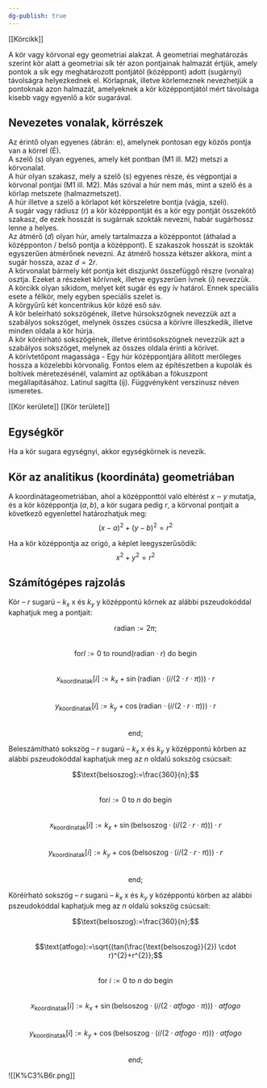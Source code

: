 ```yaml
---
dg-publish: true
---
```

[[Körcikk]]

A kör vagy körvonal egy geometriai alakzat. A geometriai meghatározás szerint kör alatt a geometriai sík tér azon pontjainak halmazát értjük, amely pontok a sík egy meghatározott pontjától (középpont) adott (sugárnyi) távolságra helyezkednek el. Körlapnak, illetve körlemeznek nevezhetjük a pontoknak azon halmazát, amelyeknek a kör középpontjától mért távolsága kisebb vagy egyenlő a kör sugarával.

## Nevezetes vonalak, körrészek

Az érintő olyan egyenes (ábrán: e), amelynek pontosan egy közös pontja van a körrel (É).  
A szelő (s) olyan egyenes, amely két pontban (M1 ill. M2) metszi a körvonalat.  
A húr olyan szakasz, mely a szelő (s) egyenes része, és végpontjai a körvonal pontjai (M1 ill. M2). Más szóval a húr nem más, mint a szelő és a körlap metszete (halmazmetszet).  
A húr illetve a szelő a körlapot két körszeletre bontja (vágja, szeli).  
A sugár vagy rádiusz ($r$) a kör középpontját és a kör egy pontját összekötő szakasz, de ezek hosszát is sugárnak szokták nevezni, habár sugárhossz lenne a helyes.  
Az átmérő ($d$) olyan húr, amely tartalmazza a középpontot (áthalad a középponton / belső pontja a középpont). E szakaszok hosszát is szokták egyszerűen átmérőnek nevezni. Az átmérő hossza kétszer akkora, mint a sugár hossza, azaz $d=2r$.  
A körvonalat bármely két pontja két diszjunkt összefüggő részre (vonalra) osztja. Ezeket a részeket körívnek, illetve egyszerűen ívnek ($i$) nevezzük.  
A körcikk olyan síkidom, melyet két sugár és egy ív határol. Ennek speciális esete a félkör, mely egyben speciális szelet is.  
A körgyűrű két koncentrikus kör közé eső sáv.  
A kör beleírható sokszögének, illetve húrsokszögnek nevezzük azt a szabályos sokszöget, melynek összes csúcsa a körívre illeszkedik, illetve minden oldala a kör húrja.  
A kör köréírható sokszögének, illetve érintősokszögnek nevezzük azt a szabályos sokszöget, melynek az összes oldala érinti a körívet.  
A körívtetőpont magassága - Egy húr középpontjára állított merőleges hossza a közelebbi körvonalig. Fontos elem az építészetben a kupolák és boltívek méretezésénél, valamint az optikában a fókuszpont megállapításához. Latinul sagitta (íj). Függvényként verszinusz néven ismeretes.

[[Kör kerülete]]
[[Kör területe]]

## Egységkör

Ha a kör sugara egységnyi, akkor egységkörnek is nevezik.

## Kör az analitikus (koordináta) geometriában

A koordinátageometriában, ahol a középponttól való eltérést $x$ ‒ $y$ mutatja, és a kör középpontja $(a,b)$, a kör sugara pedig $r$, a körvonal pontjait a következő egyenlettel határozhatjuk meg:  
$$(x-a)^{2}+(y-b)^{2}=r^{2}$$  

Ha a kör középpontja az origó, a képlet leegyszerűsödik:  
$$x^{2}+y^{2}=r^{2}$$  

## Számítógépes rajzolás

Kör – $r$ sugarú – $k_x$ x és $k_y$ y középpontú körnek az alábbi pszeudokóddal kaphatjuk meg a pontjait:  

$$\text{radian}:=2\pi;$$  
$$\text{for} I:=0 \text{ to round}(\text{radian} \cdot r) \text{ do begin}$$  
$$x_{\text{koordinatak}}[i]:=k_x+\sin(\text{radian} \cdot (i/(2 \cdot r \cdot \pi))) \cdot r$$  
$$y_{\text{koordinatak}}[i]:=k_y+\cos(\text{radian} \cdot (i/(2 \cdot r \cdot \pi))) \cdot r$$  
$$\text{end;}$$  

Beleszámítható sokszög – $r$ sugarú – $k_x$ x és $k_y$ y középpontú körben az alábbi pszeudokóddal kaphatjuk meg az $n$ oldalú sokszög csúcsait:  

$$\text{belsoszog}:=\frac{360}{n};$$  
$$\text{for} i:=0 \text{ to } n \text{ do begin}$$  
$$x_{\text{koordinatak}}[i]:=k_x+\sin(\text{belsoszog} \cdot (i/(2 \cdot r \cdot \pi))) \cdot r$$  
$$y_{\text{koordinatak}}[i]:=k_y+\cos(\text{belsoszog} \cdot (i/(2 \cdot r \cdot \pi))) \cdot r$$  
$$\text{end;}$$  

Köréírható sokszög – $r$ sugarú – $k_x$ x és $k_y$ y középpontú körben az alábbi pszeudokóddal kaphatjuk meg az $n$ oldalú sokszög csúcsait:  

$$\text{belsoszog}:=\frac{360}{n};$$  
$$\text{atfogo}:=\sqrt{(tan(\frac{\text{belsoszog}}{2}) \cdot r)^{2}+r^{2}};$$  
$$\text{for } i:=0 \text{ to } n \text{ do begin}$$  
$$x_{\text{koordinatak}}[i]:=k_x+\sin(\text{belsoszog} \cdot (i/(2 \cdot atfogo \cdot \pi))) \cdot atfogo$$  
$$y_{\text{koordinatak}}[i]:=k_y+\cos(\text{belsoszog} \cdot (i/(2 \cdot atfogo \cdot \pi))) \cdot atfogo$$  
$$\text{end;}$$  

![[K%C3%B6r.png]]